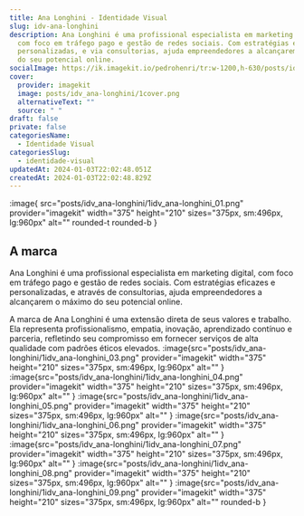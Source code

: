 ```yaml
---
title: Ana Longhini - Identidade Visual
slug: idv-ana-longhini
description: Ana Longhini é uma profissional especialista em marketing digital,
  com foco em tráfego pago e gestão de redes sociais. Com estratégias eficazes e
  personalizadas, e via consultorias, ajuda empreendedores a alcançarem o máximo
  do seu potencial online.
socialImage: https://ik.imagekit.io/pedrohenri/tr:w-1200,h-630/posts/idv_ana-longhini/1social-image.png
cover:
  provider: imagekit
  image: posts/idv_ana-longhini/1cover.png
  alternativeText: ""
  source: " "
draft: false
private: false
categoriesName:
  - Identidade Visual
categoriesSlug:
  - identidade-visual
updatedAt: 2024-01-03T22:02:48.051Z
createdAt: 2024-01-03T22:02:48.829Z
---
```

:image{ src="posts/idv_ana-longhini/1idv_ana-longhini_01.png" provider="imagekit" width="375" height="210" sizes="375px, sm:496px, lg:960px" alt="" rounded-t rounded-b }


## A marca

Ana Longhini é uma profissional especialista em marketing digital, com foco em tráfego pago e gestão de redes sociais. Com estratégias eficazes e personalizadas, e através de consultorias, ajuda empreendedores a alcançarem o máximo do seu potencial online.

A marca de Ana Longhini é uma extensão direta de seus valores e trabalho. Ela representa profissionalismo, empatia, inovação, aprendizado contínuo e parceria, refletindo seu compromisso em fornecer serviços de alta qualidade com padrões éticos elevados.
:image{src="posts/idv_ana-longhini/1idv_ana-longhini_03.png" provider="imagekit" width="375" height="210" sizes="375px, sm:496px, lg:960px" alt="" }
:image{src="posts/idv_ana-longhini/1idv_ana-longhini_04.png" provider="imagekit" width="375" height="210" sizes="375px, sm:496px, lg:960px" alt="" }
:image{src="posts/idv_ana-longhini/1idv_ana-longhini_05.png" provider="imagekit" width="375" height="210" sizes="375px, sm:496px, lg:960px" alt="" }
:image{src="posts/idv_ana-longhini/1idv_ana-longhini_06.png" provider="imagekit" width="375" height="210" sizes="375px, sm:496px, lg:960px" alt="" }
:image{src="posts/idv_ana-longhini/1idv_ana-longhini_07.png" provider="imagekit" width="375" height="210" sizes="375px, sm:496px, lg:960px" alt="" }
:image{src="posts/idv_ana-longhini/1idv_ana-longhini_08.png" provider="imagekit" width="375" height="210" sizes="375px, sm:496px, lg:960px" alt="" }
:image{src="posts/idv_ana-longhini/1idv_ana-longhini_09.png" provider="imagekit" width="375" height="210" sizes="375px, sm:496px, lg:960px" alt="" rounded-b }
